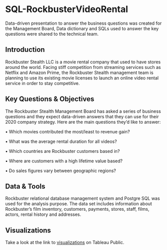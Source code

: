 # SQL-RockbusterVideoRental

Data-driven presentation to answer the business questions was created for the Management Board, Data dictionary and SQLs used to answer the key questions were shared to the technical team.



## Introduction

Rockbuster Stealth LLC is a movie rental company that used to have stores around the world. Facing stiff competition from streaming services such as Netflix and Amazon Prime, the Rockbuster Stealth management team is planning to use its existing movie licenses to launch an online video rental service in order to stay competitive.


## Key Questions & Objectives

The Rockbuster Stealth Management Board has asked a series of business questions and they expect data-driven answers that they can use for their 2020 company strategy. Here are the main questions they’d like to answer:

• Which movies contributed the most/least to revenue gain?

• What was the average rental duration for all videos?

• Which countries are Rockbuster customers based in?

• Where are customers with a high lifetime value based?

• Do sales figures vary between geographic regions?

## Data & Tools

Rockbuster relational database management system and Postgre SQL was used for the analysis purpose. The data set includes information about Rockbuster’s film inventory, customers, payments, stores, staff, films, actors, rental history and addresses.


## Visualizations

Take a look at the link to [visualizations]([url](https://public.tableau.com/app/profile/marvin.krenge/viz/RockbusterData_17054296455890/SalesbyCountry)) on Tableau Public.
